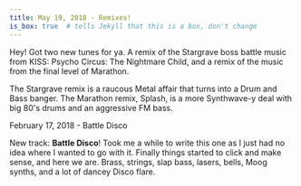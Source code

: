 ```yaml
---
title: May 19, 2018 - Remixes!
is_box: true  # tells Jekyll that this is a box, don't change
---
```


Hey! Got two new tunes for ya. A remix of the Stargrave boss battle music from KISS: Psycho Circus: The Nightmare Child, and a remix of the music from the final level of Marathon.

The Stargrave remix is a raucous Metal affair that turns into a Drum and Bass banger. The Marathon remix, Splash, is a more Synthwave-y deal with big 80's drums and an aggressive FM bass.

February 17, 2018 - Battle Disco

New track: **Battle Disco**! Took me a while to write this one as I just had no idea where I wanted to go with it. Finally things started to click and make sense, and here we are. Brass, strings, slap bass, lasers, bells, Moog synths, and a lot of dancey Disco flare.
